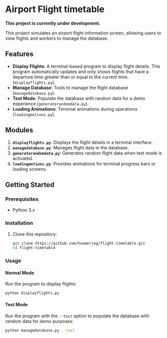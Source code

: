 # Airport Flight timetable

**This project is currently under development.**

This project simulates an airport flight information screen, allowing users to view flights and workers to manage the database.

## Features
- **Display Flights**: A terminal-based program to display flight details. This program automatically updates and only shows flights that have a departure time greater than or equal to the current time.(`displayflights.py`).
- **Manage Database**: Tools to manage the flight database (`managedatabase.py`).
- **Test Mode**: Populate the database with random data for a demo experience (`generaterandomdata.py`).
- **Loading Animations**: Terminal animations during operations (`loadingmotions.py`).

## Modules
1. **`displayflights.py`**: Displays the flight details in a terminal interface.
2. **`managedatabase.py`**: Manages flight data in the database.
3. **`generaterandomdata.py`**: Generates random flight data when test mode is activated.
4. **`loadingmotions.py`**: Provides animations for terminal progress bars or loading screens.

## Getting Started

### Prerequisites
- Python 3.x

### Installation
1. Clone this repository:  
   ```bash
   git clone https://github.com/hvemerjeg/flight-timetable.git
   cd flight-timetable 
   ```
### Usage
#### Normal Mode
Run the program to display flights:
```bash
python displayflights.py
```

#### Test Mode
Run the program with the `--test` option to populate the database with random data for demo purposes:
```bash
python managedatabase.py --test
```
